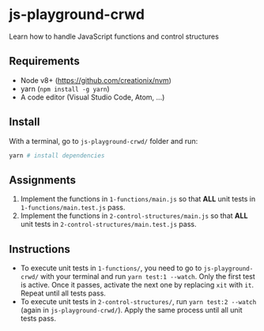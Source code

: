 # js-playground-crwd

Learn how to handle JavaScript functions and control structures

## Requirements

- Node v8+ (https://github.com/creationix/nvm)
- yarn (`npm install -g yarn`)
- A code editor (Visual Studio Code, Atom, ...)

## Install

With a terminal, go to `js-playground-crwd/` folder and run:

```bash
yarn # install dependencies
```

## Assignments

1. Implement the functions in `1-functions/main.js` so that **ALL** unit tests in `1-functions/main.test.js` pass.
2. Implement the functions in `2-control-structures/main.js` so that **ALL** unit tests in `2-control-structures/main.test.js` pass.

## Instructions

- To execute unit tests in `1-functions/`, you need to go to `js-playground-crwd/` with your terminal and run `yarn test:1 --watch`. Only the first test is active. Once it passes, activate the next one by replacing `xit` with `it`. Repeat until all tests pass.
- To execute unit tests in `2-control-structures/`, run `yarn test:2 --watch` (again in `js-playground-crwd/`). Apply the same process until all unit tests pass.

